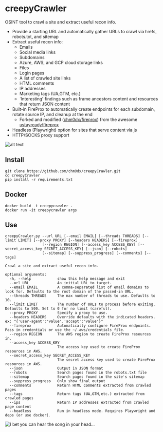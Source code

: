 # creepyCrawler

OSINT tool to crawl a site and extract useful recon info.

 * Provide a starting URL and automatically gather URLs to crawl via hrefs, robots.txt, and sitemap 
 * Extract useful recon info:
    * Emails
    * Social media links
    * Subdomains
    * Azure, AWS, and GCP cloud storage links
    * Files
    * Login pages
    * A list of crawled site links
    * HTML comments
    * IP addresses
    * Marketing tags (UA,GTM, etc.)
    * 'Interesting' findings such as frame ancestors content and resources that return JSON content
 * Built-in FireProx to automatically create endpoints for each subdomain, rotate source IP, and cleanup at the end
    * Forked and modified ([chm0dx/fireprox](https://github.com/chm0dx/fireprox)) from the awesome [ustayready/fireprox](https://github.com/ustayready/fireprox)
 * Headless (Playwright) option for sites that serve content via js
 * HTTP/SOCKS proxy support
 
 ![alt text](./creepyCrawler_demo.gif "Quick Demo")

## Install

    git clone https://github.com/chm0dx/creepyCrawler.git
    cd creepyCrawler
    pip install -r requirements.txt

## Docker
    docker build -t creepycrawler .
    docker run -it creepycrawler args

## Use

    creepyCrawler.py --url URL [--email EMAIL] [--threads THREADS] [--limit LIMIT] [--proxy PROXY] [--headers HEADERS] [--fireprox]
                     [--region REGION] [--access_key ACCESS_KEY] [--secret_access_key SECRET_ACCESS_KEY] [--json] [--robots]
                     [--sitemap] [--suppress_progress] [--comments] [--tags]

    Crawl a site and extract useful recon info.

    optional arguments:
      -h, --help            show this help message and exit
      --url URL             An initial URL to target.
      --email EMAIL         A comma-separated list of email domains to look for. Defaults to the root domain of the passed-in URL.
      --threads THREADS     The max number of threads to use. Defaults to 10.
      --limit LIMIT         The number of URLs to process before exiting. Defaults to 500. Set to 0 for no limit (careful).
      --proxy PROXY         Specify a proxy to use.
      --headers HEADERS     Override defaults with the indicated headers. ex: "{'user-agent':'value','accept':'value'}"
      --fireprox            Automatically configure FireProx endpoints. Pass in credentials or use the ~/.aws/credentials file.
      --region REGION       The AWS region to create FireProx resources in.
      --access_key ACCESS_KEY
                            The access key used to create FireProx resources in AWS.
      --secret_access_key SECRET_ACCESS_KEY
                            The secret access key used to create FireProx resources in AWS.
      --json                Output in JSON format
      --robots              Search pages found in the robots.txt file
      --sitemap             Search pages found in the site's sitemap
      --suppress_progress   Only show final output
      --comments            Return HTML comments extracted from crawled pages
      --tags                Return tags (UA,GTM,etc.) extracted from crawled pages
      --ips                 Return IP addresses extracted from crawled page content
      --headless            Run in headless mode. Requires Playwright and deps (or use docker).


![I bet you can hear the song in your head...](https://media.giphy.com/media/Lz1LMB0rTWhNIKZdmD/giphy.gif)
